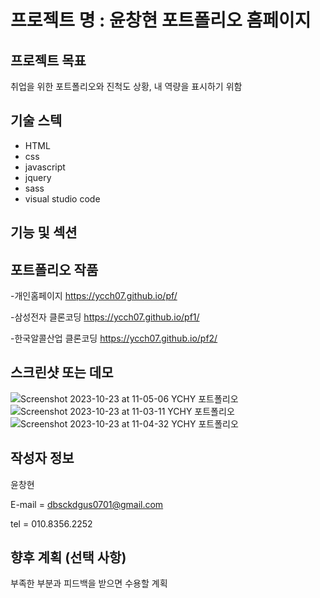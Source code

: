 # 프로젝트 명 : 윤창현 포트폴리오 홈페이지

## 프로젝트 목표
취업을 위한 포트폴리오와 진척도 상황, 내 역량을 표시하기 위함
## 기술 스텍
- HTML
- css
- javascript
- jquery
- sass
- visual studio code

## 기능 및 섹션


## 포트폴리오 작품
-개인홈페이지 https://ycch07.github.io/pf/

-삼성전자 클론코딩 https://ycch07.github.io/pf1/

-한국알콜산업 클론코딩 https://ycch07.github.io/pf2/


## 스크린샷 또는 데모
![Screenshot 2023-10-23 at 11-05-06 YCHY 포트폴리오](https://github.com/ycch07/pf/assets/142772606/3011940d-685d-41b9-bd2e-2f2ad1628b4b)
![Screenshot 2023-10-23 at 11-03-11 YCHY 포트폴리오](https://github.com/ycch07/pf/assets/142772606/67f6e2b8-2ed8-4c89-9623-d504696ed568) ![Screenshot 2023-10-23 at 11-04-32 YCHY 포트폴리오](https://github.com/ycch07/pf/assets/142772606/0768a325-216d-4471-86e8-cd1f4ff3ac2a)




## 작성자 정보
윤창현

E-mail = dbsckdgus0701@gmail.com

tel = 010.8356.2252
## 향후 계획 (선택 사항)
부족한 부분과 피드백을 받으면 수용할 계획

